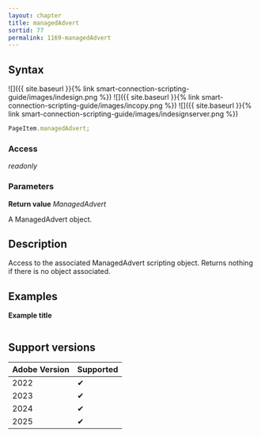```yaml
---
layout: chapter
title: managedAdvert
sortid: 77
permalink: 1169-managedAdvert
---
```


## Syntax

![]({{ site.baseurl }}{% link smart-connection-scripting-guide/images/indesign.png %}) ![]({{ site.baseurl }}{% link smart-connection-scripting-guide/images/incopy.png %}) ![]({{ site.baseurl }}{% link smart-connection-scripting-guide/images/indesignserver.png %})

```javascript
PageItem.managedAdvert;
```

### Access

_readonly_

### Parameters

**Return value** _ManagedAdvert_

A ManagedAdvert object.

## Description

Access to the associated ManagedAdvert scripting object.
Returns nothing if there is no object associated.

## Examples

**Example title**

```javascript

```

## Support versions

| Adobe Version | Supported |
| ------------- | --------- |
| 2022          | ✔         |
| 2023          | ✔         |
| 2024          | ✔         |
| 2025          | ✔         |

